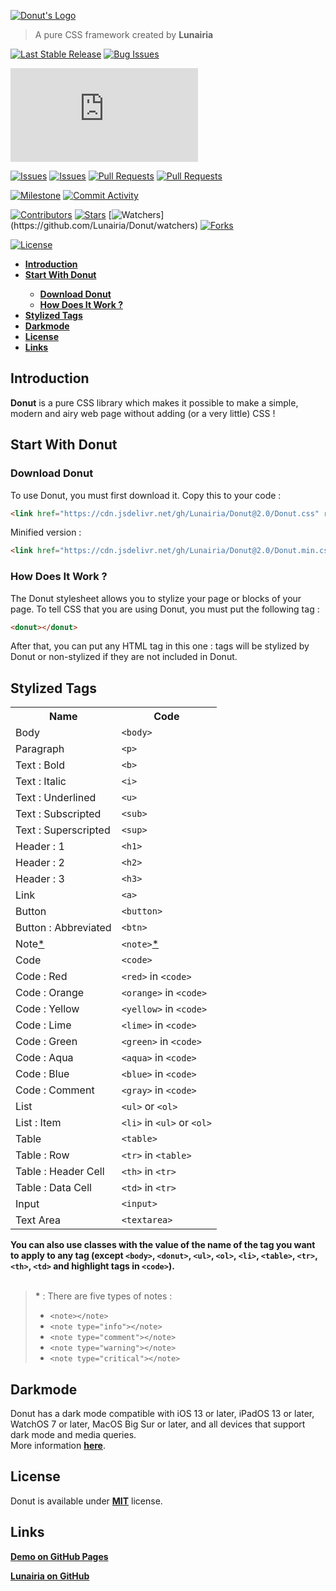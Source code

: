 [![Donut's Logo](https://raw.githubusercontent.com/Lunairia/Lunar/Default/Donut's%20Logo.jpg)](https://github.com/Lunairia/Donut/)

> A pure CSS framework created by **Lunairia**

[![Last Stable Release](https://img.shields.io/github/v/release/Lunairia/Donut?color=brightgreen&label=Last%20Stable%20Release&logo=Last%20Stable%20Release&logoColor=brightgreen&style=flat-square)](https://github.com/Lunairia/Donut/releases/latest)
[![Bug Issues](https://img.shields.io/github/issues/Lunairia/Donut/Bug?label=Bug%20Issues&logo=Bug%20Issues&style=flat-square)](https://github.com/Lunairia/Donut/issues?q=is%3Aopen+is%3Aissue+label%3ABug)

[![Size of Minified Version](https://img.shields.io/github/size/Lunairia/Donut/Donut.min.css?label=Size%20of%20Minified%20Version&logo=Size%20of%20Minified%20Version&style=flat-square)](https://github.com/Lunairia/Donut/Donut.min.css)

[![Issues](https://img.shields.io/github/issues/Lunairia/Donut?color=orange&label=Issues&logo=Issues&logoColor=orange&style=flat-square)](https://github.com/Lunairia/Donut/issues?q=is%3Aissue+is%3Aopen)
[![Issues](https://img.shields.io/github/issues-closed/Lunairia/Donut?color=orange&label=Issues&logo=Issues&logoColor=orange&style=flat-square)](https://github.com/Lunairia/Donut/issues?q=is%3Aissue+is%3Aclosed)
[![Pull Requests](https://img.shields.io/github/issues-pr/Lunairia/Donut?color=orange&label=Pull%20Requests&logo=Pull%20Requests&logoColor=orange&style=flat-square)](https://github.com/Lunairia/Donut/pulls?q=is%3Apr+is%3Aopen)
[![Pull Requests](https://img.shields.io/github/issues-pr-closed/Lunairia/Donut?color=orange&label=Pull%20Requests&logo=Pull%20Requests&logoColor=orange&style=flat-square)](https://github.com/Lunairia/Donut/pulls?q=is%3Apr+is%3Aclosed)

[![Milestone](https://img.shields.io/github/milestones/progress-percent/Lunairia/Donut/1?color=blueviolet&logoColor=blueviolet&style=flat-square)](https://github.com/Lunairia/Donut/milestone/1)
[![Commit Activity](https://img.shields.io/github/commit-activity/m/Lunairia/Donut?color=blue&label=Commit%20Activity&logo=Commit%20Activity&logoColor=blue&style=flat-square)](https://github.com/Lunairia/Donut/graphs/commit-activity)

[![Contributors](https://img.shields.io/github/contributors/Lunairia/Donut?color=gray&label=Contributors&logo=Contributors&logoColor=gray&style=flat-square)](https://github.com/Lunairia/Donut/graphs/contributors)
[![Stars](https://img.shields.io/github/stars/Lunairia/Donut?color=yellow&label=Stars&logo=Stars&logoColor=yellow&style=flat-square)](https://github.com/Lunairia/Donut/stargazers/)
[![Watchers](https://img.shields.io/github/watchers/Lunairia/Donut?color=rgb(20,140,20)&label=Watchers&logo=Watchers&logoColor=rgb(20,140,20)&style=flat-square)](https://github.com/Lunairia/Donut/watchers)
[![Forks](https://img.shields.io/github/forks/Lunairia/Donut?color=blue&label=Forks&logo=Forks&logoColor=blue&style=flat-square)](https://github.com/Lunairia/Donut/network/members)

[![License](https://img.shields.io/github/license/Lunairia/Donut?color=lightgray&label=License&logo=License&logoColor=lightgray&style=flat-square)](https://github.com/Lunairia/Donut/blob/Default/LICENSE)

<b><ul>
	<li><a href="#intro">Introduction</a></li>
	<li><a href="#start">Start With Donut</a></li>
	<ul>
		<li><a href="#download">Download Donut</a></li>
		<li><a href="#howwork">How Does It Work ?</a></li>
	</ul>
	<li><a href="#tags">Stylized Tags</a></li>
	<li><a href="#darkmode">Darkmode</a></li>
	<li><a href="#license">License</a></li>
	<li><a href="#links">Links</a></li>
</ul></b>

<h2 id="intro">Introduction</h2>

**Donut** is a pure CSS library which makes it possible to make a simple, modern and airy web page without adding (or a very little) CSS !

<h2 id="start">Start With Donut</h2>

<h3 id="download">Download Donut</h3>

To use Donut, you must first download it.
Copy this to your code :

```html
<link href="https://cdn.jsdelivr.net/gh/Lunairia/Donut@2.0/Donut.css" rel="stylesheet" />
```

Minified version :

```html
<link href="https://cdn.jsdelivr.net/gh/Lunairia/Donut@2.0/Donut.min.css" rel="stylesheet" />
```

<h3 id="howwork">How Does It Work ?</h3>

The Donut stylesheet allows you to stylize your page or blocks of your page.
To tell CSS that you are using Donut, you must put the following tag :

```html
<donut></donut>
```

After that, you can put any HTML tag in this one :
tags will be stylized by Donut or non-stylized if they are not included in Donut.

<h2 id="tags">Stylized Tags</h2>

<table>
<tr><th>Name</th><th>Code</th></tr>
<tr><td>Body</td><td><code>&#60body&#62</code></td></tr>
<tr><td>Paragraph</td><td><code>&#60p&#62</code></td></tr>
<tr><td>Text : Bold</td><td><code>&#60b&#62</code></td></tr>
<tr><td>Text : Italic</td><td><code>&#60i&#62</code></td></tr>
<tr><td>Text : Underlined</td><td><code>&#60u&#62</code></td></tr>
<tr><td>Text : Subscripted</td><td><code>&#60sub&#62</code></td></tr>
<tr><td>Text : Superscripted</td><td><code>&#60sup&#62</code></td></tr>
<tr><td>Header : 1</td><td><code>&#60h1&#62</code></td></tr>
<tr><td>Header : 2</td><td><code>&#60h2&#62</code></td></tr>
<tr><td>Header : 3</td><td><code>&#60h3&#62</code></td></tr>
<tr><td>Link</td><td><code>&#60a&#62</code></td></tr>
<tr><td>Button</td><td><code>&#60button&#62</code></td></tr>
<tr><td>Button : Abbreviated</td><td><code>&#60btn&#62</code></td></tr>
<tr><td>Note<a href="#a">*</a></td><td><code>&#60note&#62</code><a href="#a">*</a></td></tr>
<tr><td>Code</td><td><code>&#60code&#62</code></td></tr>
<tr><td>Code : Red</td><td><code>&#60red&#62</code> in <code>&#60code&#62</code></td></tr>
<tr><td>Code : Orange</td><td><code>&#60orange&#62</code> in <code>&#60code&#62</code></td></tr>
<tr><td>Code : Yellow</td><td><code>&#60yellow&#62</code> in <code>&#60code&#62</code></td></tr>
<tr><td>Code : Lime</td><td><code>&#60lime&#62</code> in <code>&#60code&#62</code></td></tr>
<tr><td>Code : Green</td><td><code>&#60green&#62</code> in <code>&#60code&#62</code></td></tr>
<tr><td>Code : Aqua</td><td><code>&#60aqua&#62</code> in <code>&#60code&#62</code></td></tr>
<tr><td>Code : Blue</td><td><code>&#60blue&#62</code> in <code>&#60code&#62</code></td></tr>
<tr><td>Code : Comment</td><td><code>&#60gray&#62</code> in <code>&#60code&#62</code></td></tr>
<tr><td>List</td><td><code>&#60ul&#62</code> or <code>&#60ol&#62</code></td></tr>
<tr><td>List : Item</td><td><code>&#60li&#62</code> in <code>&#60ul&#62</code> or <code>&#60ol&#62</code></td></tr>
<tr><td>Table</td><td><code>&#60table&#62</code></td></tr>
<tr><td>Table : Row</td><td><code>&#60tr&#62</code> in <code>&#60table&#62</code></td></tr>
<tr><td>Table : Header Cell</td><td><code>&#60th&#62</code> in <code>&#60tr&#62</code></td></tr>
<tr><td>Table : Data Cell</td><td><code>&#60td&#62</code> in <code>&#60tr&#62</code></td></tr>
<tr><td>Input</td><td><code>&#60input&#62</code></td></tr>
<tr><td>Text Area</td><td><code>&#60textarea&#62</code></td></tr>
</table><b>You can also use classes with the value of the name of the tag you want to apply to any tag (except <code>&#60body&#62</code>, <code>&#60donut&#62</code>, <code>&#60ul&#62</code>, <code>&#60ol&#62</code>, <code>&#60li&#62</code>, <code>&#60table&#62</code>, <code>&#60tr&#62</code>, <code>&#60th&#62</code>, <code>&#60td&#62</code> and highlight tags in <code>&#60code&#62</code>).</b><br /><br />

> <b id="a">*</b> : There are five types of notes :
> - <code>\<note>\</note></code>
> - <code>\<note type="info">\</note></code>
> - <code>\<note type="comment">\</note></code>
> - <code>\<note type="warning">\</note></code>
> - <code>\<note type="critical">\</note></code>

## Darkmode

Donut has a dark mode compatible with iOS 13 or later, iPadOS 13 or later, WatchOS 7 or later, MacOS Big Sur or later, and all devices that support dark mode and media queries.<br />More information **[here](https://developer.mozilla.org/en-US/docs/Web/CSS/@media/prefers-color-scheme#Browser_compatibility)**.

## License

Donut is available under **[MIT](https://github.com/Lunairia/Donut/blob/Default/LICENSE)** license.

## Links

**[Demo on GitHub Pages](https://lunairia.github.io/Donut/Demo.html)**

**[Lunairia on GitHub](https://github.com/Lunairia/)**
